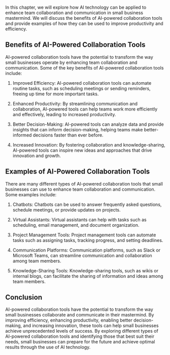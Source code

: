 

In this chapter, we will explore how AI technology can be applied to enhance team collaboration and communication in small business mastermind. We will discuss the benefits of AI-powered collaboration tools and provide examples of how they can be used to improve productivity and efficiency.

Benefits of AI-Powered Collaboration Tools
------------------------------------------

AI-powered collaboration tools have the potential to transform the way small businesses operate by enhancing team collaboration and communication. Some of the key benefits of AI-powered collaboration tools include:

1. Improved Efficiency: AI-powered collaboration tools can automate routine tasks, such as scheduling meetings or sending reminders, freeing up time for more important tasks.

2. Enhanced Productivity: By streamlining communication and collaboration, AI-powered tools can help teams work more efficiently and effectively, leading to increased productivity.

3. Better Decision-Making: AI-powered tools can analyze data and provide insights that can inform decision-making, helping teams make better-informed decisions faster than ever before.

4. Increased Innovation: By fostering collaboration and knowledge-sharing, AI-powered tools can inspire new ideas and approaches that drive innovation and growth.

Examples of AI-Powered Collaboration Tools
------------------------------------------

There are many different types of AI-powered collaboration tools that small businesses can use to enhance team collaboration and communication. Some examples include:

1. Chatbots: Chatbots can be used to answer frequently asked questions, schedule meetings, or provide updates on projects.

2. Virtual Assistants: Virtual assistants can help with tasks such as scheduling, email management, and document organization.

3. Project Management Tools: Project management tools can automate tasks such as assigning tasks, tracking progress, and setting deadlines.

4. Communication Platforms: Communication platforms, such as Slack or Microsoft Teams, can streamline communication and collaboration among team members.

5. Knowledge-Sharing Tools: Knowledge-sharing tools, such as wikis or internal blogs, can facilitate the sharing of information and ideas among team members.

Conclusion
----------

AI-powered collaboration tools have the potential to transform the way small businesses collaborate and communicate in their mastermind. By improving efficiency, enhancing productivity, enabling better decision-making, and increasing innovation, these tools can help small businesses achieve unprecedented levels of success. By exploring different types of AI-powered collaboration tools and identifying those that best suit their needs, small businesses can prepare for the future and achieve optimal results through the use of AI technology.
